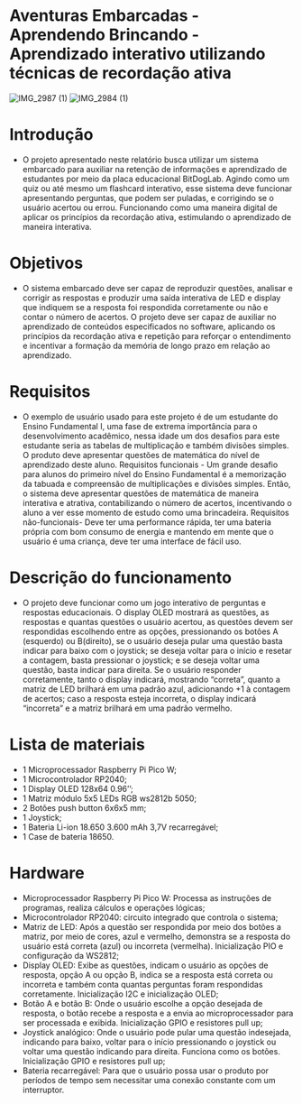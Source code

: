 # Aventuras Embarcadas - Aprendendo Brincando - Aprendizado interativo utilizando técnicas de recordação ativa 
![IMG_2987 (1)](https://github.com/user-attachments/assets/0896dbe0-79aa-4241-88e2-2344559fa2a9)
![IMG_2984 (1)](https://github.com/user-attachments/assets/1405652e-9eb8-4c9a-9848-4a8528da75c7)


# Introdução 
- O projeto apresentado neste relatório busca utilizar um sistema embarcado para auxiliar na retenção de informações e aprendizado de estudantes por meio da placa educacional BitDogLab. 
Agindo como um quiz ou até mesmo um flashcard interativo, esse sistema deve funcionar apresentando perguntas, que podem ser puladas, e corrigindo se o usuário acertou ou errou. Funcionando como uma maneira digital de aplicar os princípios da recordação ativa, estimulando o aprendizado de maneira interativa.  
# Objetivos 
- O sistema embarcado deve ser capaz de reproduzir questões, analisar e corrigir as respostas e produzir uma saída interativa de LED e display que indiquem se a resposta foi respondida corretamente ou não e contar o número de acertos.
O projeto deve ser capaz de auxiliar no aprendizado de conteúdos especificados no software, aplicando os princípios da recordação ativa e repetição para reforçar o entendimento e incentivar a formação da memória de longo prazo em relação ao aprendizado.
# Requisitos 
- O exemplo de usuário usado para este projeto é de um estudante do Ensino Fundamental I, uma fase de extrema importância para o desenvolvimento acadêmico, nessa idade um dos desafios para este estudante seria as tabelas de multiplicação e também divisões simples. 
O produto deve apresentar questões de matemática do nível de aprendizado deste aluno. 
Requisitos funcionais - Um grande desafio para alunos do primeiro nível do Ensino Fundamental é a memorização da tabuada e compreensão de multiplicações e divisões simples. Então, o sistema deve apresentar questões de matemática de maneira interativa e atrativa, contabilizando o número de acertos, incentivando o aluno a ver esse momento de estudo como uma brincadeira. 
Requisitos não-funcionais- Deve ter uma performance rápida, ter uma bateria própria com bom consumo de energia e mantendo em mente que o usuário é uma criança, deve ter uma interface de fácil uso. 
# Descrição do funcionamento 
- O projeto deve funcionar como um jogo interativo de perguntas e respostas educacionais. O display OLED mostrará as questões, as respostas e quantas questões o usuário acertou, as questões devem ser respondidas escolhendo entre as opções, pressionando os botões A (esquerdo) ou B(direito), se o usuário deseja pular uma questão basta indicar para baixo com o joystick; se deseja voltar para o início e resetar a contagem, basta pressionar o joystick; e se deseja voltar uma questão, basta indicar para direita. 
Se o usuário responder corretamente, tanto o display indicará, mostrando “correta”, quanto a matriz de LED brilhará em uma padrão azul, adicionando +1 à contagem de acertos; caso a resposta esteja incorreta, o display indicará “incorreta” e a matriz brilhará em uma padrão vermelho.
# Lista de materiais 
- 1 Microprocessador Raspberry Pi Pico W;
- 1 Microcontrolador RP2040;
- 1 Display OLED 128x64 0.96’’;
- 1 Matriz módulo 5x5 LEDs RGB ws2812b 5050;
- 2 Botões push button 6x6x5 mm;
- 1 Joystick;
- 1 Bateria Li-ion 18.650 3.600 mAh 3,7V recarregável;
- 1 Case de bateria 18650.
# Hardware 
- Microprocessador Raspberry Pi Pico W:  Processa as instruções de programas, realiza cálculos e operações lógicas;
- Microcontrolador RP2040: circuito integrado que controla o sistema;
- Matriz de LED: Após a questão ser respondida por meio dos botões a matriz, por meio de cores, azul e vermelho, demonstra se a resposta do usuário está correta (azul) ou incorreta (vermelha). Inicialização PIO e configuração da WS2812; 
- Display OLED: Exibe as questões, indicam o usuário as opções de resposta, opção A ou opção B, indica se a resposta está correta ou incorreta e também conta quantas perguntas foram respondidas corretamente. Inicialização I2C e inicialização OLED;
- Botão A e botão B: Onde o usuário escolhe a opção desejada de resposta, o botão recebe a resposta e a envia ao microprocessador para ser processada e exibida. Inicialização GPIO e resistores pull up;
- Joystick analógico: Onde o usuário pode pular uma questão indesejada, indicando para baixo, voltar para o início pressionando o joystick ou voltar uma questão indicando para direita. Funciona como os botões. Inicialização GPIO e resistores pull up;
- Bateria recarregável: Para que o usuário possa usar o produto por períodos de tempo sem necessitar uma conexão constante com um interruptor. 
